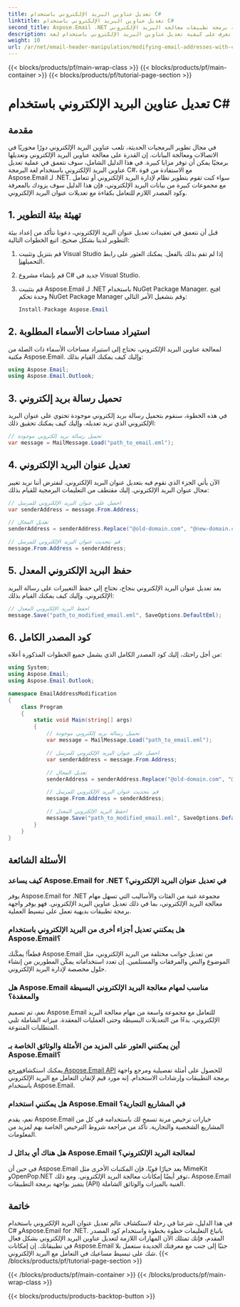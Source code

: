 ```yaml
---
title: تعديل عناوين البريد الإلكتروني باستخدام C#
linktitle: تعديل عناوين البريد الإلكتروني باستخدام C#
second_title: Aspose.Email .NET واجهة برمجة تطبيقات معالجة البريد الإلكتروني
description: تعرف على كيفية تعديل عناوين البريد الإلكتروني باستخدام لغة C# بمساعدة Aspose.Email for .NET. اتبع هذا الدليل التفصيلي خطوة بخطوة للتعامل مع عناوين البريد الإلكتروني بشكل فعال.
weight: 10
url: /ar/net/email-header-manipulation/modifying-email-addresses-with-csharp/
---
```


{{< blocks/products/pf/main-wrap-class >}}
{{< blocks/products/pf/main-container >}}
{{< blocks/products/pf/tutorial-page-section >}}

# تعديل عناوين البريد الإلكتروني باستخدام C#


## مقدمة

في مجال تطوير البرمجيات الحديثة، تلعب عناوين البريد الإلكتروني دورًا محوريًا في الاتصالات ومعالجة البيانات. إن القدرة على معالجة عناوين البريد الإلكتروني وتعديلها برمجيًا يمكن أن توفر مزايا كبيرة. في هذا الدليل الشامل، سوف نتعمق في عملية تعديل عناوين البريد الإلكتروني باستخدام لغة البرمجة C#، مع الاستفادة من قوة Aspose.Email لـ .NET. سواء كنت تقوم بتطوير نظام لإدارة البريد الإلكتروني أو تتعامل مع مجموعات كبيرة من بيانات البريد الإلكتروني، فإن هذا الدليل سوف يزودك بالمعرفة وكود المصدر اللازم للتعامل بكفاءة مع تعديلات عنوان البريد الإلكتروني.


## 1. تهيئة بيئة التطوير

قبل أن نتعمق في تعقيدات تعديل عنوان البريد الإلكتروني، دعونا نتأكد من إعداد بيئة التطوير لدينا بشكل صحيح. اتبع الخطوات التالية:

1.  قم بتنزيل وتثبيت Visual Studio إذا لم تقم بذلك بالفعل. يمكنك العثور على رابط التحميل[هنا](https://visualstudio.microsoft.com/downloads/).

2. قم بإنشاء مشروع C# جديد في Visual Studio.

3. قم بتثبيت Aspose.Email لـ .NET باستخدام NuGet Package Manager. افتح وحدة تحكم NuGet Package Manager وقم بتشغيل الأمر التالي:
   
   ```csharp
   Install-Package Aspose.Email
   ```

## 2. استيراد مساحات الأسماء المطلوبة

لمعالجة عناوين البريد الإلكتروني، نحتاج إلى استيراد مساحات الأسماء ذات الصلة من مكتبة Aspose.Email. وإليك كيف يمكنك القيام بذلك:

```csharp
using Aspose.Email;
using Aspose.Email.Outlook;
```

## 3. تحميل رسالة بريد إلكتروني

في هذه الخطوة، سنقوم بتحميل رسالة بريد إلكتروني موجودة تحتوي على عنوان البريد الإلكتروني الذي نريد تعديله. وإليك كيف يمكنك تحقيق ذلك:

```csharp
// تحميل رسالة بريد إلكتروني موجودة
var message = MailMessage.Load("path_to_email.eml");
```

## 4. تعديل عنوان البريد الإلكتروني

الآن يأتي الجزء الذي نقوم فيه بتعديل عنوان البريد الإلكتروني. لنفترض أننا نريد تغيير مجال عنوان البريد الإلكتروني. إليك مقتطف من التعليمات البرمجية للقيام بذلك:

```csharp
// احصل على عنوان البريد الإلكتروني للمرسل
var senderAddress = message.From.Address;

// تعديل المجال
senderAddress = senderAddress.Replace("@old-domain.com", "@new-domain.com");

// قم بتحديث عنوان البريد الإلكتروني للمرسل
message.From.Address = senderAddress;
```

## 5. حفظ البريد الإلكتروني المعدل

بعد تعديل عنوان البريد الإلكتروني بنجاح، نحتاج إلى حفظ التغييرات على رسالة البريد الإلكتروني. وإليك كيف يمكنك القيام بذلك:

```csharp
// احفظ البريد الإلكتروني المعدل
message.Save("path_to_modified_email.eml", SaveOptions.DefaultEml);
```

## 6. كود المصدر الكامل

من أجل راحتك، إليك كود المصدر الكامل الذي يشمل جميع الخطوات المذكورة أعلاه:

```csharp
using System;
using Aspose.Email;
using Aspose.Email.Outlook;

namespace EmailAddressModification
{
    class Program
    {
        static void Main(string[] args)
        {
            // تحميل رسالة بريد إلكتروني موجودة
            var message = MailMessage.Load("path_to_email.eml");

            // احصل على عنوان البريد الإلكتروني للمرسل
            var senderAddress = message.From.Address;

            // تعديل المجال
            senderAddress = senderAddress.Replace("@old-domain.com", "@new-domain.com");

            // قم بتحديث عنوان البريد الإلكتروني للمرسل
            message.From.Address = senderAddress;

            // احفظ البريد الإلكتروني المعدل
            message.Save("path_to_modified_email.eml", SaveOptions.DefaultEml);
        }
    }
}
```

## الأسئلة الشائعة

### كيف يساعد Aspose.Email for .NET في تعديل عنوان البريد الإلكتروني؟

يوفر Aspose.Email for .NET مجموعة غنية من الفئات والأساليب التي تسهل مهام معالجة البريد الإلكتروني، بما في ذلك تعديل عناوين البريد الإلكتروني. فهو يوفر واجهة برمجة تطبيقات بديهية تعمل على تبسيط العملية.

### هل يمكنني تعديل أجزاء أخرى من البريد الإلكتروني باستخدام Aspose.Email؟

قطعاً! يمكّنك Aspose.Email من تعديل جوانب مختلفة من البريد الإلكتروني، مثل الموضوع والنص والمرفقات والمستلمين. إن تعدد استخداماته يمكّن المطورين من إنشاء حلول مخصصة لإدارة البريد الإلكتروني.

### هل Aspose.Email مناسب لمهام معالجة البريد الإلكتروني البسيطة والمعقدة؟

نعم، تم تصميم Aspose.Email للتعامل مع مجموعة واسعة من مهام معالجة البريد الإلكتروني، بدءًا من التعديلات البسيطة وحتى العمليات المعقدة. ميزاته الشاملة تلبي المتطلبات المتنوعة.

### أين يمكنني العثور على المزيد من الأمثلة والوثائق الخاصة بـ Aspose.Email؟

يمكنك استكشاف[مرجع Aspose.Email API](https://reference.aspose.com/email/net/) للحصول على أمثلة تفصيلية ومرجع واجهة برمجة التطبيقات وإرشادات الاستخدام. إنه مورد قيم لإتقان التعامل مع البريد الإلكتروني باستخدام Aspose.Email.

### هل يمكنني استخدام Aspose.Email في المشاريع التجارية؟

نعم، يقدم Aspose.Email خيارات ترخيص مرنة تسمح لك باستخدامه في كل من المشاريع الشخصية والتجارية. تأكد من مراجعة شروط الترخيص الخاصة بهم لمزيد من المعلومات.

### هل هناك أي بدائل لـ Aspose.Email لمعالجة البريد الإلكتروني؟

في حين أن Aspose.Email يعد خيارًا قويًا، فإن المكتبات الأخرى مثل MimeKit وOpenPop.NET توفر أيضًا إمكانات معالجة البريد الإلكتروني. ومع ذلك، Aspose.Email يتميز بواجهة برمجة التطبيقات (API) الغنية بالميزات والوثائق الشاملة.

## خاتمة

في هذا الدليل، شرعنا في رحلة لاستكشاف عالم تعديل عنوان البريد الإلكتروني باستخدام C# وAspose.Email for .NET. باتباع التعليمات خطوة بخطوة واستخدام كود المصدر المقدم، فإنك تمتلك الآن المهارات اللازمة لتعديل عناوين البريد الإلكتروني بشكل فعال في تطبيقاتك. إن إمكانات Aspose.Email جنبًا إلى جنب مع معرفتك الجديدة ستعمل بلا شك على تبسيط مساعيك في التعامل مع البريد الإلكتروني.
{{< /blocks/products/pf/tutorial-page-section >}}

{{< /blocks/products/pf/main-container >}}
{{< /blocks/products/pf/main-wrap-class >}}

{{< blocks/products/products-backtop-button >}}

